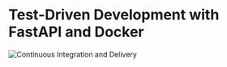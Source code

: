 # Test-Driven Development with FastAPI and Docker

![Continuous Integration and Delivery](https://github.com/luannap/fastapi-tdd-course/workflows/Continuous%20Integration%20and%20Delivery/badge.svg?branch=main)
